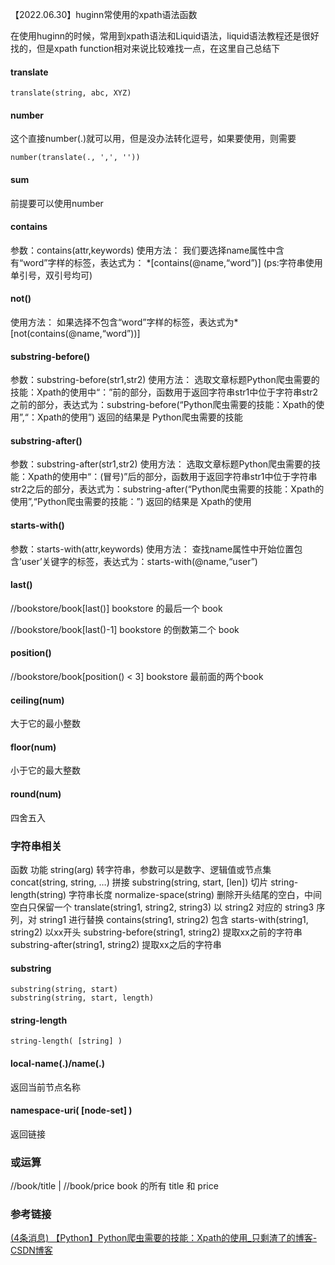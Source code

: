 【2022.06.30】huginn常使用的xpath语法函数

在使用huginn的时候，常用到xpath语法和Liquid语法，liquid语法教程还是很好找的，但是xpath function相对来说比较难找一点，在这里自己总结下

#### translate

```
translate(string, abc, XYZ)
```

#### number

这个直接number(.)就可以用，但是没办法转化逗号，如果要使用，则需要

```
number(translate(., ',', ''))
```

#### sum

前提要可以使用number

#### contains

参数：contains(attr,keywords)
使用方法：
我们要选择name属性中含有“word”字样的标签，表达式为：
*[contains(@name,“word”)] (ps:字符串使用单引号，双引号均可)

#### not()

使用方法：
如果选择不包含“word”字样的标签，表达式为*[not(contains(@name,“word”))]

#### substring-before()

参数：substring-before(str1,str2)
使用方法：
选取文章标题Python爬虫需要的技能：Xpath的使用中“：”前的部分，函数用于返回字符串str1中位于字符串str2之前的部分，表达式为：substring-before(“Python爬虫需要的技能：Xpath的使用”,“：Xpath的使用”)
返回的结果是 Python爬虫需要的技能

#### substring-after()

参数：substring-after(str1,str2)
使用方法： 选取文章标题Python爬虫需要的技能：Xpath的使用中“：(冒号)”后的部分，函数用于返回字符串str1中位于字符串str2之后的部分，表达式为：substring-after(“Python爬虫需要的技能：Xpath的使用”,“Python爬虫需要的技能：”)
返回的结果是 Xpath的使用

#### starts-with()

参数：starts-with(attr,keywords)
使用方法： 查找name属性中开始位置包含’user’关键字的标签，表达式为：starts-with(@name,“user”)

#### last()

//bookstore/book[last()]	bookstore 的最后一个 book

//bookstore/book[last()-1]	bookstore 的倒数第二个 book

#### position()

//bookstore/book[position() < 3]	bookstore 最前面的两个book

#### ceiling(num)

大于它的最小整数 

#### floor(num)

小于它的最大整数 

#### round(num)

四舍五入

### 字符串相关

函数	功能
string(arg)	转字符串，参数可以是数字、逻辑值或节点集
concat(string, string, …)	拼接
substring(string, start, [len])	切片
string-length(string)	字符串长度
normalize-space(string)	删除开头结尾的空白，中间空白只保留一个
translate(string1, string2, string3)	以 string2 对应的 string3 序列，对 string1 进行替换
contains(string1, string2)	包含
starts-with(string1, string2)	以xx开头
substring-before(string1, string2)	提取xx之前的字符串
substring-after(string1, string2)	提取xx之后的字符串

#### substring

```
substring(string, start)
substring(string, start, length)
```

#### string-length

```
string-length( [string] )
```

#### local-name(.)/name(.)

返回当前节点名称

#### namespace-uri( [node-set] )

返回链接

### 或运算

//book/title | //book/price	book 的所有 title 和 price

### 参考链接

[(4条消息) 【Python】Python爬虫需要的技能：Xpath的使用_只剩渣了的博客-CSDN博客](https://blog.csdn.net/azax4/article/details/84194594)

